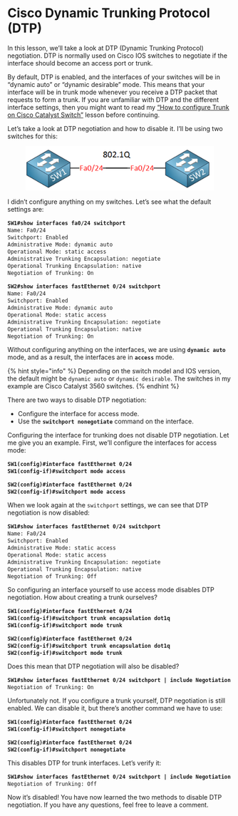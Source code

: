 # Cisco Dynamic Trunking Protocol (DTP)

In this lesson, we’ll take a look at DTP (Dynamic Trunking Protocol) negotiation. DTP is normally used on Cisco IOS switches to negotiate if the interface should become an access port or trunk.

By default, DTP is enabled, and the interfaces of your switches will be in “dynamic auto” or “dynamic desirable” mode. This means that your interface will be in trunk mode whenever you receive a DTP packet that requests to form a trunk. If you are unfamiliar with DTP and the different interface settings, then you might want to read my [“How to configure Trunk on Cisco Catalyst Switch”](https://networklessons.com/switching/how-to-configure-trunk-on-cisco-catalyst-switch/) lesson before continuing.

Let’s take a look at DTP negotiation and how to disable it. I’ll be using two switches for this:

<figure><img src="../../.gitbook/assets/image (14).png" alt=""><figcaption></figcaption></figure>

I didn’t configure anything on my switches. Let’s see what the default settings are:

<pre><code><strong>SW1#show interfaces fa0/24 switchport        
</strong>Name: Fa0/24
Switchport: Enabled
Administrative Mode: dynamic auto
Operational Mode: static access
Administrative Trunking Encapsulation: negotiate
Operational Trunking Encapsulation: native
Negotiation of Trunking: On
</code></pre>

<pre><code><strong>SW2#show interfaces fastEthernet 0/24 switchport 
</strong>Name: Fa0/24
Switchport: Enabled
Administrative Mode: dynamic auto
Operational Mode: static access
Administrative Trunking Encapsulation: negotiate
Operational Trunking Encapsulation: native
Negotiation of Trunking: On
</code></pre>

Without configuring anything on the interfaces, we are using **`dynamic auto`** mode, and as a result, the interfaces are in **`access`** mode.

{% hint style="info" %}
Depending on the switch model and IOS version, the default might be `dynamic auto` or `dynamic desirable`. The switches in my example are Cisco Catalyst 3560 switches.
{% endhint %}

There are two ways to disable DTP negotiation:

* Configure the interface for access mode.
* Use the **`switchport nonegotiate`** command on the interface.

Configuring the interface for trunking does not disable DTP negotiation. Let me give you an example. First, we’ll configure the interfaces for access mode:

<pre><code><strong>SW1(config)#interface fastEthernet 0/24
</strong><strong>SW1(config-if)#switchport mode access
</strong></code></pre>

<pre><code><strong>SW2(config)#interface fastEthernet 0/24
</strong><strong>SW2(config-if)#switchport mode access 
</strong></code></pre>

When we look again at the `switchport` settings, we can see that DTP negotiation is now disabled:

<pre><code><strong>SW1#show interfaces fastEthernet 0/24 switchport 
</strong>Name: Fa0/24
Switchport: Enabled
Administrative Mode: static access
Operational Mode: static access
Administrative Trunking Encapsulation: negotiate
Operational Trunking Encapsulation: native
Negotiation of Trunking: Off
</code></pre>

So configuring an interface yourself to use access mode disables DTP negotiation. How about creating a trunk ourselves?

<pre><code><strong>SW1(config)#interface fastEthernet 0/24
</strong><strong>SW1(config-if)#switchport trunk encapsulation dot1q 
</strong><strong>SW1(config-if)#switchport mode trunk
</strong></code></pre>

<pre><code><strong>SW2(config)#interface fastEthernet 0/24
</strong><strong>SW2(config-if)#switchport trunk encapsulation dot1q 
</strong><strong>SW2(config-if)#switchport mode trunk 
</strong></code></pre>

Does this mean that DTP negotiation will also be disabled?

<pre><code><strong>SW1#show interfaces fastEthernet 0/24 switchport | include Negotiation
</strong>Negotiation of Trunking: On
</code></pre>

Unfortunately not. If you configure a trunk yourself, DTP negotiation is still enabled. We can disable it, but there’s another command we have to use:

<pre><code><strong>SW1(config)#interface fastEthernet 0/24
</strong><strong>SW1(config-if)#switchport nonegotiate 
</strong></code></pre>

<pre><code><strong>SW2(config)#interface fastEthernet 0/24          
</strong><strong>SW2(config-if)#switchport nonegotiate 
</strong></code></pre>

This disables DTP for trunk interfaces. Let’s verify it:

<pre><code><strong>SW1#show interfaces fastEthernet 0/24 switchport | include Negotiation
</strong>Negotiation of Trunking: Off
</code></pre>

Now it’s disabled! You have now learned the two methods to disable DTP negotiation. If you have any questions, feel free to leave a comment.
